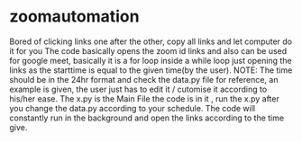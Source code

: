 # zoomautomation
Bored of clicking links one after the other, copy all links and let computer do it for you
The code basically opens the zoom id links and also can be used for google meet, basically 
it is a for loop inside a while loop just opening the links as the starttime is equal to the given time(by the user).
NOTE: The time should be in the 24hr format and check the data.py file for reference, an example is given, the user just 
      has to edit it / cutomise it according to his/her ease.
The x.py is the Main File the code is in it , run the x.py after you change the data.py according to your schedule.
The code will constantly run in the background and open the links according to the time give.
